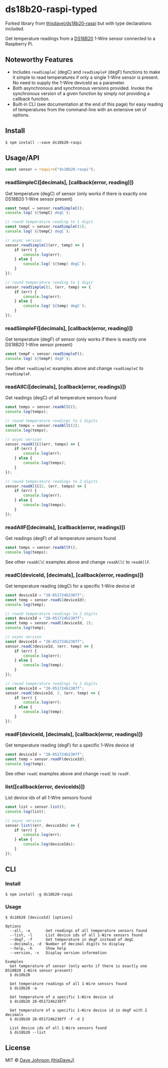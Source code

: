 # ds18b20-raspi-typed

Forked library from [thisdavej/ds18b20-raspi](https://github.com/thisdavej/ds18b20-raspi) but with type declarations included.

Get temperature readings from a [DS18B20](https://www.maximintegrated.com/en/products/analog/sensors-and-sensor-interface/DS18B20.html) 1-Wire sensor connected to a Raspberry Pi.

## Noteworthy Features

- Includes `readSimpleC` (degC) and `readSimpleF` (degF) functions to make it simple to read temperatures if only a single 1-Wire sensor is present. No need to supply the 1-Wire deviceId as a parameter.
- Both asynchronous and synchronous versions provided. Invoke the synchronous version of a given function by simply not providing a callback function.
- Built-in CLI (see documentation at the end of this page) for easy reading of temperatures from the command-line with an extensive set of options.

## Install

```
$ npm install --save ds18b20-raspi
```

## Usage/API

```js
const sensor = require("ds18b20-raspi");
```

### readSimpleC([decimals], [callback(error, reading)])

Get temperature (degC) of sensor (only works if there is exactly one DS18B20 1-Wire sensor present)

```js
const tempC = sensor.readSimpleC();
console.log(`${tempC} degC`);

// round temperature reading to 1 digit
const tempC = sensor.readSimpleC(1);
console.log(`${tempC} degC`);

// async version
sensor.readSimpleC((err, temp) => {
	if (err) {
		console.log(err);
	} else {
		console.log(`${temp} degC`);
	}
});

// round temperature reading to 1 digit
sensor.readSimpleC(1, (err, temp) => {
	if (err) {
		console.log(err);
	} else {
		console.log(`${temp} degC`);
	}
});
```

### readSimpleF([decimals], [callback(error, reading)])

Get temperature (degF) of sensor (only works if there is exactly one DS18B20 1-Wire sensor present)

```js
const tempF = sensor.readSimpleF();
console.log(`${tempF} degF`);
```

See other `readSimpleC` examples above and change `readSimpleC` to `readSimpleF`.

### readAllC([decimals], [callback(error, readings)])

Get readings (degC) of all temperature sensors found

```js
const temps = sensor.readAllC();
console.log(temps);

// round temperature readings to 2 digits
const temps = sensor.readAllC(2);
console.log(temps);

// async version
sensor.readAllC((err, temps) => {
	if (err) {
		console.log(err);
	} else {
		console.log(temps);
	}
});

// round temperature readings to 2 digits
sensor.readAllC(2, (err, temps) => {
	if (err) {
		console.log(err);
	} else {
		console.log(temps);
	}
});
```

### readAllF([decimals], [callback(error, readings)])

Get readings (degF) of all temperature sensors found

```js
const temps = sensor.readAllF();
console.log(temps);
```

See other `readAllC` examples above and change `readAllC` to `readAllF`.

### readC(deviceId, [decimals], [callback(error, readings)])

Get temperature reading (degC) for a specific 1-Wire device id

```js
const deviceId = "28-051724b238ff";
const temp = sensor.readC(deviceId);
console.log(temp);

// round temperature readings to 2 digits
const deviceId = "28-051724b238ff";
const temp = sensor.readC(deviceId, 2);
console.log(temp);

// async version
const deviceId = "28-051724b238ff";
sensor.readC(deviceId, (err, temp) => {
	if (err) {
		console.log(err);
	} else {
		console.log(temp);
	}
});

// round temperature readings to 2 digits
const deviceId = "28-051724b238ff";
sensor.readC(deviceId, 2, (err, temp) => {
	if (err) {
		console.log(err);
	} else {
		console.log(temp);
	}
});
```

### readF(deviceId, [decimals], [callback(error, readings)])

Get temperature reading (degF) for a specific 1-Wire device id

```js
const deviceId = "28-051724b238ff";
const temp = sensor.readF(deviceId);
console.log(temp);
```

See other `readC` examples above and change `readC` to `readF`.

### list([callback(error, deviceIds)])

List device ids of all 1-Wire sensors found

```js
const list = sensor.list();
console.log(list);

// async version
sensor.list((err, deviceIds) => {
	if (err) {
		console.log(err);
	} else {
		console.log(deviceIds);
	}
});
```

## CLI

### Install

```
$ npm install -g ds18b20-raspi
```

### Usage

```
$ ds18b20 [deviceId] [options]

Options
  --all, -a       Get readings of all temperature sensors found
  --list, -l      List device ids of all 1-Wire sensors found
  --degf, -f      Get temperature in degF instead of degC
  --decimals, -d  Number of decimal digits to display
  --help, -h      Show help
  --version, -v   Display version information

Examples
  Get temperature of sensor (only works if there is exactly one DS18B20 1-Wire sensor present)
  $ ds18b20

  Get temperature readings of all 1-Wire sensors found
  $ ds18b20 -a

  Get temperature of a specific 1-Wire device id
  $ ds18b20 28-051724b238ff

  Get temperature of a specific 1-Wire device id in degF with 2 decimals
  $ ds18b20 28-051724b238ff -f -d 2

  List device ids of all 1-Wire sensors found
  $ ds18b20 --list
```

## License

MIT © [Dave Johnson (thisDaveJ)](http://thisdavej.com)
